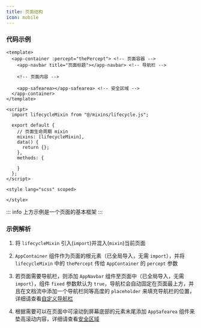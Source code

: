 ```yaml
---
title: 页面结构
icon: mobile
---
```


### 代码示例

```vue {2,3,7,12,16}
<template>
  <app-container :percept="thePercept"> <!-- 页面容器 -->
    <app-navbar title="页面标题"></app-navbar> <!-- 导航栏 -->

    <!-- 页面内容 -->

    <app-safearea></app-safearea> <!-- 安全区域 -->
  </app-container>
</template>

<script>
  import lifecycleMixin from "@/mixins/lifecycle.js";

  export default {
    // 页面生命周期 mixin
    mixins: [lifecycleMixin],
    data() {
      return {};
    },
    methods: {

    }
  };
</script>

<style lang="scss" scoped>

</style>
```

::: info
上方示例是一个页面的基本框架
:::

### 示例解析

1. 将 `lifecycleMixin` 引入(`import`)并混入(`mixin`)当前页面

1. `AppContainer` 组件作为页面的根元素（已全局导入，无需 `import`），并将 `lifecycleMixin` 中的 `thePercept` 传给 `AppContainer` 的 `percept` 参数

1. 若页面需要导航栏，则添加 `AppNavbar` 组件至页面中（已全局导入，无需 `import`），组件 `fixed` 参数默认为 `true`，导航栏会自动固定在页面最上方，并且在文档流中添加一个导航栏同等高度的 `placeholder` 来填充导航栏的位置，详细请查看[自定义导航栏](../components/app-navbar.md#自定义导航栏)

2. 根据需要可以在页面中可滚动到屏幕底部的元素末尾添加 `AppSafearea` 组件来垫高滚动内容，详细请查看[安全区域](../components/app-safearea.md#安全区域)

